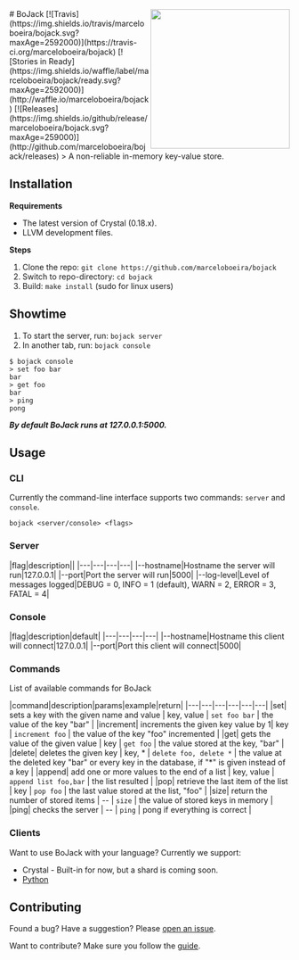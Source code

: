 <img src="https://raw.githubusercontent.com/marceloboeira/bojack/master/docs/bojack.png" width="250" align="right">
# BoJack [![Travis](https://img.shields.io/travis/marceloboeira/bojack.svg?maxAge=2592000)](https://travis-ci.org/marceloboeira/bojack) [![Stories in Ready](https://img.shields.io/waffle/label/marceloboeira/bojack/ready.svg?maxAge=2592000)](http://waffle.io/marceloboeira/bojack) [![Releases](https://img.shields.io/github/release/marceloboeira/bojack.svg?maxAge=259000)](http://github.com/marceloboeira/bojack/releases)
> A non-reliable in-memory key-value store.

## Installation

**Requirements**

* The latest version of Crystal (0.18.x).
* LLVM development files.

**Steps**

1. Clone the repo: `git clone https://github.com/marceloboeira/bojack`
2. Switch to repo-directory: `cd bojack`
3. Build: `make install` (sudo for linux users)

## Showtime

1. To start the server, run: `bojack server`
2. In another tab, run: `bojack console`

```
$ bojack console
> set foo bar
bar
> get foo
bar
> ping
pong
```

***By default BoJack runs at 127.0.0.1:5000.***

## Usage

### CLI

Currently the command-line interface supports two commands: `server` and `console`.

```
bojack <server/console> <flags>
```

### Server

|flag|description||
|---|---|---|---|
|--hostname|Hostname the server will run|127.0.0.1|
|--port|Port the server will run|5000|
|--log-level|Level of messages logged|DEBUG = 0, INFO = 1 (default), WARN = 2, ERROR = 3, FATAL = 4|

### Console

|flag|description|default|
|---|---|---|---|
|--hostname|Hostname this client will connect|127.0.0.1|
|--port|Port this client will connect|5000|

### Commands

List of available commands for BoJack

|command|description|params|example|return|
|---|---|---|---|---|---|
|set| sets a key with the given name and value  | key, value  | `set foo bar`  | the value of the key "bar"  |
|increment| increments the given key value by 1| key | `increment foo`  | the value of the key "foo" incremented |
|get| gets the value of the given value  | key | `get foo` | the value stored at the key, "bar" |
|delete| deletes the given key | key, * | `delete foo, delete *` | the value at the deleted key "bar" or every key in the database, if "*" is given instead of a key  |
|append| add one or more values to the end of a list | key, value  | `append list foo,bar`  | the list resulted |
|pop| retrieve the last item of the list | key | `pop foo` | the last value stored at the list, "foo" |
|size| return the number of stored items | -- | `size` | the value of stored keys in memory |
|ping| checks the server | --  | `ping` | pong if everything is correct |

### Clients

Want to use BoJack with your language? Currently we support:

- Crystal - Built-in for now, but a shard is coming soon.
- [Python](https://github.com/mauricioabreu/bojack-py)

## Contributing

Found a bug? Have a suggestion? Please [open an issue](https://github.com/marceloboeira/bojack/issues/new).

Want to contribute? Make sure you follow the [guide](CONTRIBUTING.md).
